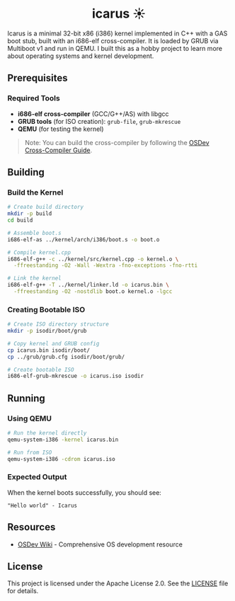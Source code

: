 <div align="center">

# icarus ☀️

</div>

Icarus is a minimal 32-bit x86 (i386) kernel implemented in C++ with a GAS boot stub, built with an i686-elf cross-compiler. It is loaded by GRUB via Multiboot v1 and run in QEMU. I built this as a hobby project to learn more about operating systems and kernel development.

## Prerequisites

### Required Tools

- **i686-elf cross-compiler** (GCC/G++/AS) with libgcc
- **GRUB tools** (for ISO creation): `grub-file`, `grub-mkrescue`
- **QEMU** (for testing the kernel)

> Note: You can build the cross-compiler by following the [OSDev Cross-Compiler Guide](https://wiki.osdev.org/GCC_Cross-Compiler).

## Building

### Build the Kernel

```bash
# Create build directory
mkdir -p build
cd build

# Assemble boot.s
i686-elf-as ../kernel/arch/i386/boot.s -o boot.o

# Compile kernel.cpp
i686-elf-g++ -c ../kernel/src/kernel.cpp -o kernel.o \
  -ffreestanding -O2 -Wall -Wextra -fno-exceptions -fno-rtti

# Link the kernel
i686-elf-g++ -T ../kernel/linker.ld -o icarus.bin \
  -ffreestanding -O2 -nostdlib boot.o kernel.o -lgcc
```

### Creating Bootable ISO

```bash
# Create ISO directory structure
mkdir -p isodir/boot/grub

# Copy kernel and GRUB config
cp icarus.bin isodir/boot/
cp ../grub/grub.cfg isodir/boot/grub/

# Create bootable ISO
i686-elf-grub-mkrescue -o icarus.iso isodir
```

## Running

### Using QEMU

```bash
# Run the kernel directly
qemu-system-i386 -kernel icarus.bin

# Run from ISO
qemu-system-i386 -cdrom icarus.iso
```

### Expected Output

When the kernel boots successfully, you should see:

```
"Hello world" - Icarus
```

## Resources

- [OSDev Wiki](https://wiki.osdev.org/) - Comprehensive OS development resource

## License

This project is licensed under the Apache License 2.0. See the [LICENSE](./LICENSE) file for details.
